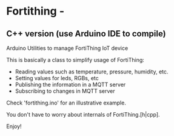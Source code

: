 # Fortithing - 
## C++ version (use Arduino IDE to compile)

Arduino Utilities to manage FortiThing IoT device

This is basically a class to simplify usage of FortiThing: 

- Reading values such as temperature, pressure, humidity, etc.
- Setting values for leds, RGBs, etc
- Publishing the information in a MQTT server
- Subscribing to changes in MQTT server

Check 'fortithing.ino' for an illustrative example.

You don't have to worry about internals of FortiThing.[h|cpp].

Enjoy!

